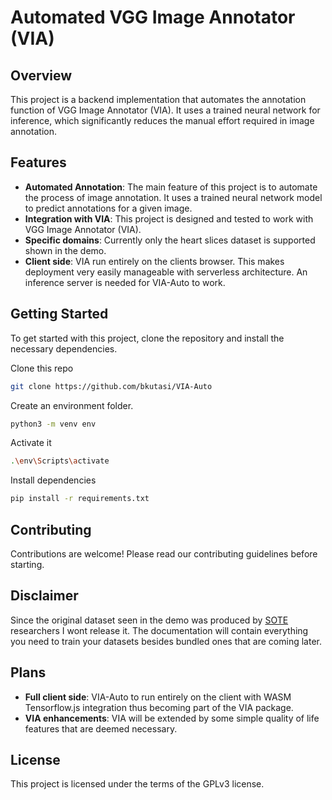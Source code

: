 # Automated VGG Image Annotator (VIA)

## Overview
This project is a backend implementation that automates the annotation function of VGG Image Annotator (VIA). It uses a trained neural network for inference, which significantly reduces the manual effort required in image annotation.

## Features
- **Automated Annotation**: The main feature of this project is to automate the process of image annotation. It uses a trained neural network model to predict annotations for a given image.
- **Integration with VIA**: This project is designed and tested to work with VGG Image Annotator (VIA).
- **Specific domains**: Currently only the heart slices dataset is supported shown in the demo.
- **Client side**: VIA run entirely on the clients browser. This makes deployment very easily manageable with serverless architecture. An inference server is needed for VIA-Auto to work.
  
## Getting Started
To get started with this project, clone the repository and install the necessary dependencies.

Clone this repo
```bash
git clone https://github.com/bkutasi/VIA-Auto
```
Create an environment folder.
```bash
python3 -m venv env
```

Activate it
```bash
.\env\Scripts\activate
```

Install dependencies
```bash
pip install -r requirements.txt
```
## Contributing
Contributions are welcome! Please read our contributing guidelines before starting.

## Disclaimer
Since the original dataset seen in the demo was produced by [SOTE](https://semmelweis.hu/english/) researchers I wont release it. The documentation will contain everything you need to train your datasets besides bundled ones that are coming later.

## Plans
- **Full client side**: VIA-Auto to run entirely on the client with WASM Tensorflow.js integration thus becoming part of the VIA package.
- **VIA enhancements**: VIA will be extended by some simple quality of life features that are deemed necessary.

## License
This project is licensed under the terms of the GPLv3 license.
